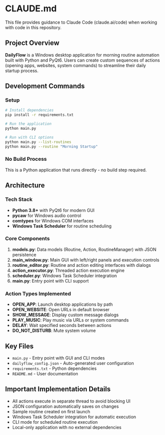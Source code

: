 # CLAUDE.md

This file provides guidance to Claude Code (claude.ai/code) when working with code in this repository.

## Project Overview

**DailyFlow** is a Windows desktop application for morning routine automation built with Python and PyQt6. Users can create custom sequences of actions (opening apps, websites, system commands) to streamline their daily startup process.

## Development Commands

### Setup
```bash
# Install dependencies
pip install -r requirements.txt

# Run the application
python main.py

# Run with CLI options
python main.py --list-routines
python main.py --routine "Morning Startup"
```

### No Build Process
This is a Python application that runs directly - no build step required.

## Architecture

### Tech Stack
- **Python 3.8+** with PyQt6 for modern GUI
- **pycaw** for Windows audio control
- **comtypes** for Windows COM interfaces
- **Windows Task Scheduler** for routine scheduling

### Core Components
1. **models.py**: Data models (Routine, Action, RoutineManager) with JSON persistence
2. **main_window.py**: Main GUI with left/right panels and execution controls
3. **routine_editor.py**: Routine and action editing interfaces with dialogs
4. **action_executor.py**: Threaded action execution engine
5. **scheduler.py**: Windows Task Scheduler integration
6. **main.py**: Entry point with CLI support

### Action Types Implemented
- **OPEN_APP**: Launch desktop applications by path
- **OPEN_WEBSITE**: Open URLs in default browser
- **SHOW_MESSAGE**: Display custom message dialogs
- **PLAY_MUSIC**: Play music via URLs or system commands
- **DELAY**: Wait specified seconds between actions
- **DO_NOT_DISTURB**: Mute system volume

## Key Files

- `main.py` - Entry point with GUI and CLI modes
- `dailyflow_config.json` - Auto-generated user configuration
- `requirements.txt` - Python dependencies
- `README.md` - User documentation

## Important Implementation Details

- All actions execute in separate thread to avoid blocking UI
- JSON configuration automatically saves on changes
- Sample routine created on first launch
- Windows Task Scheduler integration for automatic execution
- CLI mode for scheduled routine execution
- Local-only application with no external dependencies